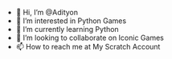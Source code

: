 - 👋 Hi, I’m @Adityon
- 👀 I’m interested in Python Games
- 🌱 I’m currently learning Python
- 💞️ I’m looking to collaborate on Iconic Games 
- 📫 How to reach me at My Scratch Account  


<!---
Adityon/Adityon is a ✨ special ✨ repository because its `README.md` (this file) appears on your GitHub profile.
You can click the Preview link to take a look at your changes.
--->
